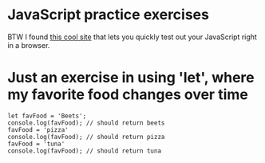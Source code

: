 # JavaScript practice exercises
BTW I found [this cool site](https://playcode.io/) that lets you quickly test out your JavaScript right in a browser.

# Just an exercise in using 'let', where my favorite food changes over time

```
let favFood = 'Beets';
console.log(favFood); // should return beets
favFood = 'pizza'
console.log(favFood); // should return pizza
favFood = 'tuna'
console.log(favFood); // should return tuna
```

